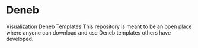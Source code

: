 # Deneb
Visualization Deneb Templates
This repository is meant to be an open place where anyone can download and use Deneb templates others have developed.
